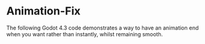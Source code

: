 # Animation-Fix
The following Godot 4.3 code demonstrates a way to have an animation end when you want rather than instantly, whilst remaining smooth.
